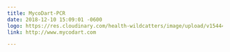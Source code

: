 ```yaml
---
title: MycoDart-PCR
date: 2018-12-10 15:09:01 -0600
logo: https://res.cloudinary.com/health-wildcatters/image/upload/v1544476191/image.png
link: http://www.mycodart.com

---
```

